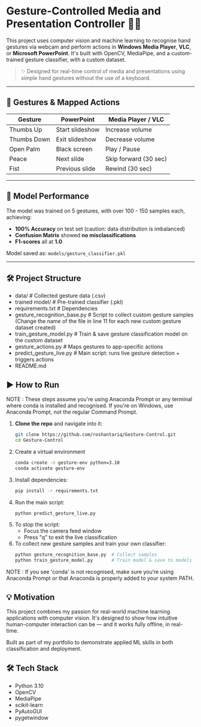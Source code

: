 # Gesture-Controlled Media and Presentation Controller 🎯🤘

This project uses computer vision and machine learning to recognise hand gestures via webcam and perform actions in **Windows Media Player**, **VLC**, or **Microsoft PowerPoint**. It's built with OpenCV, MediaPipe, and a custom-trained gesture classifier, with a custom dataset.

> ✨ Designed for real-time control of media and presentations using simple hand gestures without the use of a keyboard.

---

## 📸 Gestures & Mapped Actions

| Gesture     | PowerPoint        | Media Player / VLC      |
|-------------|-------------------|--------------------------|
| Thumbs Up   | Start slideshow   | Increase volume          |
| Thumbs Down | Exit slideshow    | Decrease volume          |
| Open Palm   | Black screen      | Play / Pause             |
| Peace       | Next slide        | Skip forward (30 sec)    |
| Fist        | Previous slide    | Rewind (30 sec)          |

---

## 🧠 Model Performance

The model was trained on 5 gestures, with over 100 - 150 samples each, achieving:

- **100% Accuracy** on test set (caution: data distribution is imbalanced)
- **Confusion Matrix** showed **no misclassifications**
- **F1-scores** all at **1.0**

Model saved as: `models/gesture_classifier.pkl`

---

## 🛠️ Project Structure

- data/ # Collected gesture data (.csv)
- trained model/ # Pre-trained classifier (.pkl)
- requirements.txt # Dependencies
- gesture_recognition_base.py # Script to collect custom gesture samples (Change the name of the file in line 11 for each new custom gesture dataset created)
- train_gesture_model.py # Train & save gesture classification model on the custom dataset
- gesture_actions.py # Maps gestures to app-specific actions
- predict_gesture_live.py # Main script: runs live gesture detection + triggers actions
- README.md

## ▶️ How to Run

NOTE : These steps assume you're using Anaconda Prompt or any terminal where conda is installed and recognised. If you're on Windows, use Anaconda Prompt, not the regular Command Prompt.

1. **Clone the repo** and navigate into it:
   ```bash
   git clone https://github.com/roshantariq/Gesture-Control.git
   cd Gesture-Control
2. Create a virtual environment
   ```bash
   conda create -n gesture-env python=3.10
   conda activate gesture-env
3. Install dependencies:
   ```bash
   pip install -r requirements.txt
4. Run the main script:
   ```bash
   python predict_gesture_live.py
5. To stop the script:
   - Focus the camera feed window
   - Press "q" to exit the live classification
6. To collect new gesture samples and train your own classifier:
   ```bash
   python gesture_recognition_base.py  # Collect samples
   python train_gesture_model.py       # Train model & save to models

NOTE : If you see 'conda' is not recognised, make sure you’re using Anaconda Prompt or that Anaconda is properly added to your system PATH.

## 💡 Motivation

This project combines my passion for real-world machine learning applications with computer vision. It's designed to show how intuitive human-computer interaction can be — and it works fully offline, in real-time.

Built as part of my portfolio to demonstrate applied ML skills in both classification and deployment.

## 🛠️ Tech Stack
- Python 3.10
- OpenCV
- MediaPipe
- scikit-learn
- PyAutoGUI
- pygetwindow
